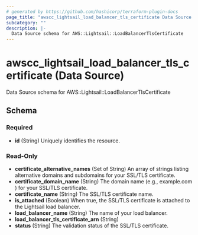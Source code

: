 ```yaml
---
# generated by https://github.com/hashicorp/terraform-plugin-docs
page_title: "awscc_lightsail_load_balancer_tls_certificate Data Source - terraform-provider-awscc"
subcategory: ""
description: |-
  Data Source schema for AWS::Lightsail::LoadBalancerTlsCertificate
---
```


# awscc_lightsail_load_balancer_tls_certificate (Data Source)

Data Source schema for AWS::Lightsail::LoadBalancerTlsCertificate



<!-- schema generated by tfplugindocs -->
## Schema

### Required

- **id** (String) Uniquely identifies the resource.

### Read-Only

- **certificate_alternative_names** (Set of String) An array of strings listing alternative domains and subdomains for your SSL/TLS certificate.
- **certificate_domain_name** (String) The domain name (e.g., example.com ) for your SSL/TLS certificate.
- **certificate_name** (String) The SSL/TLS certificate name.
- **is_attached** (Boolean) When true, the SSL/TLS certificate is attached to the Lightsail load balancer.
- **load_balancer_name** (String) The name of your load balancer.
- **load_balancer_tls_certificate_arn** (String)
- **status** (String) The validation status of the SSL/TLS certificate.


